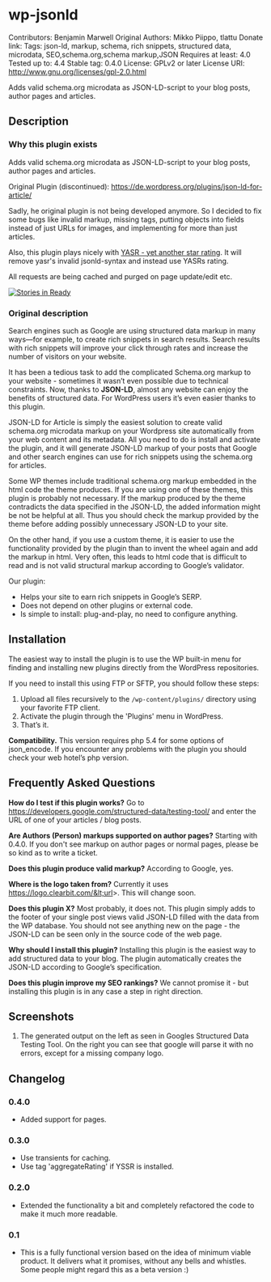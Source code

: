 # wp-jsonld

Contributors: Benjamin Marwell
Original Authors: Mikko Piippo, tlattu
Donate link:
Tags: json-ld, markup, schema, rich snippets, structured data, microdata, SEO,schema.org,schema markup,JSON
Requires at least: 4.0
Tested up to: 4.4
Stable tag: 0.4.0
License: GPLv2 or later
License URI: http://www.gnu.org/licenses/gpl-2.0.html

Adds valid schema.org microdata as JSON-LD-script to your blog posts, author pages and articles.

## Description

### Why this plugin exists
Adds valid schema.org microdata as JSON-LD-script to your blog posts, author pages and articles.

Original Plugin (discontinued): https://de.wordpress.org/plugins/json-ld-for-article/

Sadly, he original plugin is not being developed anymore. So I decided to fix some bugs like invalid markup,
    missing tags, putting objects into fields instead of just URLs for images, and implementing for more than just
    articles.

Also, this plugin plays nicely with [YASR - yet another star rating](https://de.wordpress.org/plugins/yet-another-stars-rating/). It will
remove yasr's invalid jsonld-syntax and instead use YASRs rating.

All requests are being cached and purged on page update/edit etc.

[![Stories in Ready](https://badge.waffle.io/bmhm/wp-jsonld.png?label=ready&title=Ready)](https://waffle.io/bmhm/wp-jsonld)

### Original description
Search engines such as Google are using structured data markup in many ways—for example, to create rich snippets in search results. Search results with rich snippets will improve your click through rates and increase the number of visitors on your website.

It has been a tedious task to add the complicated Schema.org markup to your website - sometimes it wasn’t even possible due to technical constraints. Now, thanks to **JSON-LD**, almost any website can enjoy the benefits of structured data. For WordPress users it’s even easier thanks to this plugin.

JSON-LD for Article is simply the easiest solution to create valid schema.org microdata markup on your Wordpress site automatically from your web content and its metadata. All you need to do is install and activate the plugin, and it will generate JSON-LD markup of your posts that Google and other search engines can use for rich snippets using the schema.org for articles.

Some WP themes include traditional schema.org markup embedded in the html code the theme produces. If you are using one of these themes, this plugin is probably not necessary. If the markup produced by the theme contradicts the data specified in the JSON-LD, the added information might be not be helpful at all. Thus you should check the markup provided by the theme before adding possibly unnecessary JSON-LD to your site.

On the other hand, if you use a custom theme, it is easier to use the functionality provided by the plugin than to invent the wheel again and add the markup in html. Very often, this leads to html code that is difficult to read and is not valid structural markup according to Google’s validator. 

Our plugin:

* Helps your site to earn rich snippets in Google’s SERP.
* Does not depend on other plugins or external code.
* Is simple to install: plug-and-play, no need to configure anything.


## Installation

The easiest way to install the plugin is to use the WP built-in menu for finding and installing new plugins directly from the WordPress repositories.

If you need to install this using FTP or SFTP, you should follow these steps:

1. Upload all files recursively to the `/wp-content/plugins/` directory using your favorite FTP client.
2. Activate the plugin through the 'Plugins' menu in WordPress.
3. That’s it.

**Compatibility.** This version requires php 5.4 for some options of json\_encode. If you encounter any problems with the plugin you should check your web hotel’s php version.

## Frequently Asked Questions

**How do I test if this plugin works?**
Go to https://developers.google.com/structured-data/testing-tool/ and enter the URL of one of your articles / blog posts.

**Are Authors (Person) markups supported on author pages?**
Starting with 0.4.0. If you don't see markup on author pages or normal pages,
         please be so kind as to write a ticket.

**Does this plugin produce valid markup?**
According to Google, yes.

**Where is the logo taken from?**
Currently it uses https://logo.clearbit.com/&lt;url&gt;. This will change soon.

**Does this plugin X?**
Most probably, it does not. This plugin simply adds to the footer of your single post views valid JSON-LD filled with the data from the WP database. You should not see anything new on the page - the JSON-LD can be seen only in the source code of the web page.

**Why should I install this plugin?**
Installing this plugin is the easiest way to add structured data to your blog. The plugin automatically creates the JSON-LD according to Google’s specification. 

**Does this plugin improve my SEO rankings?**
We cannot promise it - but installing this plugin is in any case a step in right direction.

## Screenshots

1. The generated output on the left as seen in Googles Structured Data Testing Tool. On the right you can see that google will parse it with no errors, except for a missing company logo.

## Changelog 

### 0.4.0
* Added support for pages.

### 0.3.0
* Use transients for caching.
* Use tag 'aggregateRating' if YSSR is installed.

### 0.2.0
* Extended the functionality a bit and completely refactored the code to make it much more readable.

### 0.1
*  This is a fully functional version based on the idea of minimum viable product. It delivers what it promises, without any bells and whistles. Some people might regard this as a beta version :)
